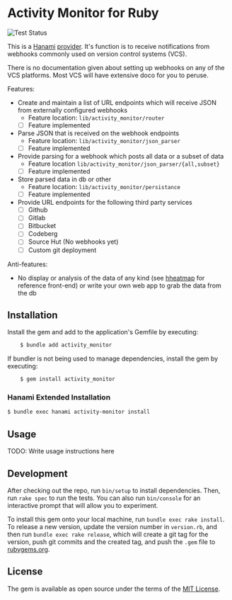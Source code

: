# Activity Monitor for Ruby
![Test Status](https://github.com/lgflorentino/activity_monitor_rb/actions/workflows/tests.yml/badge.svg)

This is a [Hanami](https://hanamirb.org) [provider](https://guides.hanamirb.org/v2.2/app/providers/). It's function is to receive notifications from webhooks commonly used on version control systems (VCS).

There is no documentation given about setting up webhooks on any of the VCS platforms. Most VCS will have extensive doco for you to peruse.

Features:

* Create and maintain a list of URL endpoints which will receive JSON from externally configured webhooks
    * Feature location: `lib/activity_monitor/router`
    - [ ] Feature implemented
* Parse JSON that is received on the webhook endpoints
    * Feature location: `lib/activity_monitor/json_parser`
    - [ ] Feature implemented
* Provide parsing for a webhook which posts all data or a subset of data
    * Feature location `lib/activity_monitor/json_parser/{all,subset}`
    - [ ] Feature implemented
* Store parsed data in db or other
    * Feature location: `lib/activity_monitor/persistance`
    - [ ] Feature implemented
* Provide URL endpoints for the following third party services
    - [ ] Github
    - [ ] Gitlab
    - [ ] Bitbucket
    - [ ] Codeberg
    - [ ] Source Hut (No webhooks yet)
    - [ ] Custom git deployment

Anti-features:
* No display or analysis of the data of any kind (see [hheatmap](https://github.com/lgflorentino/hheatmap) for reference front-end) or write your own web app to grab the data from the db

## Installation

Install the gem and add to the application's Gemfile by executing:
```sh
    $ bundle add activity_monitor
```
If bundler is not being used to manage dependencies, install the gem by executing:
```sh
    $ gem install activity_monitor
```

### Hanami Extended Installation 
```sh
$ bundle exec hanami activity-monitor install
```

## Usage

TODO: Write usage instructions here

## Development

After checking out the repo, run `bin/setup` to install dependencies. Then, run `rake spec` to run the tests. You can also run `bin/console` for an interactive prompt that will allow you to experiment.

To install this gem onto your local machine, run `bundle exec rake install`. To release a new version, update the version number in `version.rb`, and then run `bundle exec rake release`, which will create a git tag for the version, push git commits and the created tag, and push the `.gem` file to [rubygems.org](https://rubygems.org).

## License

The gem is available as open source under the terms of the [MIT License](https://opensource.org/licenses/MIT).
